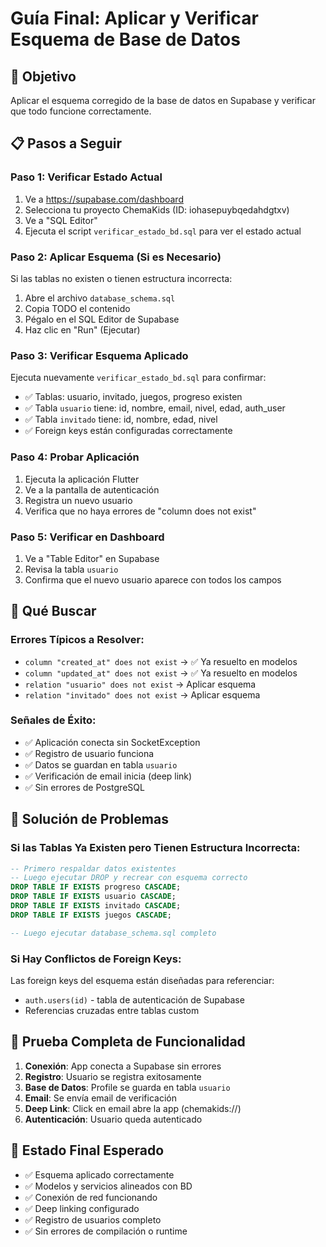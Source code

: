 # Guía Final: Aplicar y Verificar Esquema de Base de Datos

## 🎯 Objetivo
Aplicar el esquema corregido de la base de datos en Supabase y verificar que todo funcione correctamente.

## 📋 Pasos a Seguir

### Paso 1: Verificar Estado Actual
1. Ve a https://supabase.com/dashboard
2. Selecciona tu proyecto ChemaKids (ID: iohasepuybqedahdgtxv)
3. Ve a "SQL Editor"
4. Ejecuta el script `verificar_estado_bd.sql` para ver el estado actual

### Paso 2: Aplicar Esquema (Si es Necesario)
Si las tablas no existen o tienen estructura incorrecta:

1. Abre el archivo `database_schema.sql`
2. Copia TODO el contenido
3. Pégalo en el SQL Editor de Supabase
4. Haz clic en "Run" (Ejecutar)

### Paso 3: Verificar Esquema Aplicado
Ejecuta nuevamente `verificar_estado_bd.sql` para confirmar:
- ✅ Tablas: usuario, invitado, juegos, progreso existen
- ✅ Tabla `usuario` tiene: id, nombre, email, nivel, edad, auth_user
- ✅ Tabla `invitado` tiene: id, nombre, edad, nivel
- ✅ Foreign keys están configuradas correctamente

### Paso 4: Probar Aplicación
1. Ejecuta la aplicación Flutter
2. Ve a la pantalla de autenticación
3. Registra un nuevo usuario
4. Verifica que no haya errores de "column does not exist"

### Paso 5: Verificar en Dashboard
1. Ve a "Table Editor" en Supabase
2. Revisa la tabla `usuario`
3. Confirma que el nuevo usuario aparece con todos los campos

## 🚨 Qué Buscar

### Errores Típicos a Resolver:
- `column "created_at" does not exist` → ✅ Ya resuelto en modelos
- `column "updated_at" does not exist` → ✅ Ya resuelto en modelos
- `relation "usuario" does not exist` → Aplicar esquema
- `relation "invitado" does not exist` → Aplicar esquema

### Señales de Éxito:
- ✅ Aplicación conecta sin SocketException
- ✅ Registro de usuario funciona
- ✅ Datos se guardan en tabla `usuario`
- ✅ Verificación de email inicia (deep link)
- ✅ Sin errores de PostgreSQL

## 🔧 Solución de Problemas

### Si las Tablas Ya Existen pero Tienen Estructura Incorrecta:
```sql
-- Primero respaldar datos existentes
-- Luego ejecutar DROP y recrear con esquema correcto
DROP TABLE IF EXISTS progreso CASCADE;
DROP TABLE IF EXISTS usuario CASCADE;
DROP TABLE IF EXISTS invitado CASCADE;
DROP TABLE IF EXISTS juegos CASCADE;

-- Luego ejecutar database_schema.sql completo
```

### Si Hay Conflictos de Foreign Keys:
Las foreign keys del esquema están diseñadas para referenciar:
- `auth.users(id)` - tabla de autenticación de Supabase
- Referencias cruzadas entre tablas custom

## 📱 Prueba Completa de Funcionalidad

1. **Conexión**: App conecta a Supabase sin errores
2. **Registro**: Usuario se registra exitosamente
3. **Base de Datos**: Profile se guarda en tabla `usuario`
4. **Email**: Se envía email de verificación
5. **Deep Link**: Click en email abre la app (chemakids://)
6. **Autenticación**: Usuario queda autenticado

## 🎉 Estado Final Esperado
- ✅ Esquema aplicado correctamente
- ✅ Modelos y servicios alineados con BD
- ✅ Conexión de red funcionando
- ✅ Deep linking configurado
- ✅ Registro de usuarios completo
- ✅ Sin errores de compilación o runtime
